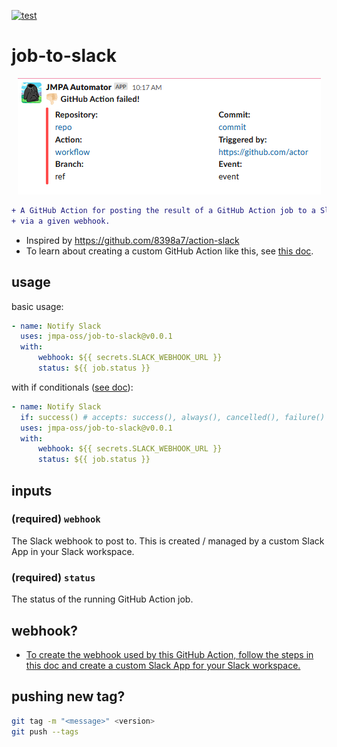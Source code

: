 [![test](https://github.com/jmpa-oss/job-to-slack/workflows/test/badge.svg)](https://github.com/jmpa-oss/job-to-slack/actions?query=workflow%3Atest)

# job-to-slack

<p align="center">
  <img src="./img/output.png">
</p>

```diff
+ A GitHub Action for posting the result of a GitHub Action job to a Slack channel,
+ via a given webhook.
```
* Inspired by https://github.com/8398a7/action-slack
* To learn about creating a custom GitHub Action like this, see [this doc](https://docs.github.com/en/free-pro-team@latest/actions/creating-actions/creating-a-docker-container-action).


## usage

basic usage:
```yaml
- name: Notify Slack
  uses: jmpa-oss/job-to-slack@v0.0.1
  with:
      webhook: ${{ secrets.SLACK_WEBHOOK_URL }}
      status: ${{ job.status }}
```

with if conditionals ([see doc](https://docs.github.com/en/free-pro-team@latest/actions/reference/context-and-expression-syntax-for-github-actions#job-status-check-functions)):
```yaml
- name: Notify Slack
  if: success() # accepts: success(), always(), cancelled(), failure()
  uses: jmpa-oss/job-to-slack@v0.0.1
  with:
      webhook: ${{ secrets.SLACK_WEBHOOK_URL }}
      status: ${{ job.status }}
```

## inputs

### (required) `webhook`

The Slack webhook to post to. This is created / managed
by a custom Slack App in your Slack workspace.

### (required) `status`

The status of the running GitHub Action job.

## webhook?

* [To create the webhook used by this GitHub Action, follow the steps in this doc and create a custom Slack App for your Slack workspace.](https://api.slack.com/messaging/webhooks)

## pushing new tag?

```bash
git tag -m "<message>" <version>
git push --tags
```
